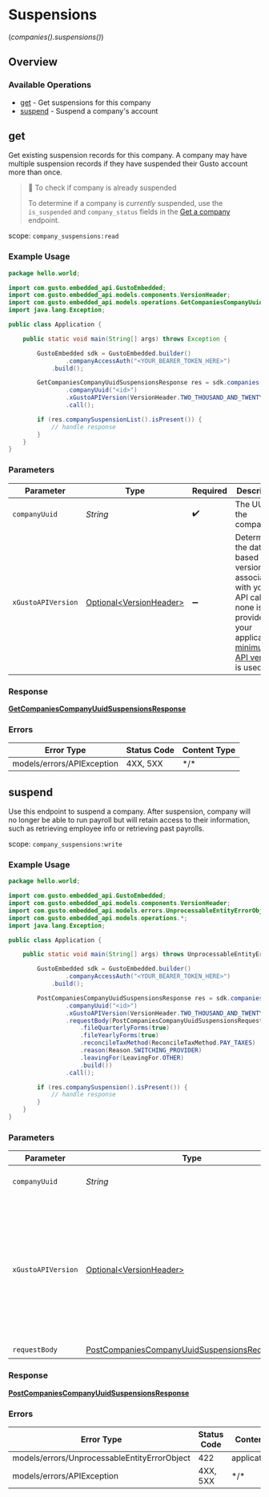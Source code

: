 # Suspensions
(*companies().suspensions()*)

## Overview

### Available Operations

* [get](#get) - Get suspensions for this company
* [suspend](#suspend) - Suspend a company's account

## get

Get existing suspension records for this company. A company may have multiple suspension records if they have suspended their Gusto account more than once. 

> 📘 To check if company is already suspended
>
> To determine if a company is _currently_ suspended, use the `is_suspended` and `company_status` fields in the [Get a company](https://docs.gusto.com/embedded-payroll/reference/get-v1-companies) endpoint.

scope: `company_suspensions:read`

### Example Usage

```java
package hello.world;

import com.gusto.embedded_api.GustoEmbedded;
import com.gusto.embedded_api.models.components.VersionHeader;
import com.gusto.embedded_api.models.operations.GetCompaniesCompanyUuidSuspensionsResponse;
import java.lang.Exception;

public class Application {

    public static void main(String[] args) throws Exception {

        GustoEmbedded sdk = GustoEmbedded.builder()
                .companyAccessAuth("<YOUR_BEARER_TOKEN_HERE>")
            .build();

        GetCompaniesCompanyUuidSuspensionsResponse res = sdk.companies().suspensions().get()
                .companyUuid("<id>")
                .xGustoAPIVersion(VersionHeader.TWO_THOUSAND_AND_TWENTY_FOUR_MINUS04_MINUS01)
                .call();

        if (res.companySuspensionList().isPresent()) {
            // handle response
        }
    }
}
```

### Parameters

| Parameter                                                                                                                                                                                                                    | Type                                                                                                                                                                                                                         | Required                                                                                                                                                                                                                     | Description                                                                                                                                                                                                                  |
| ---------------------------------------------------------------------------------------------------------------------------------------------------------------------------------------------------------------------------- | ---------------------------------------------------------------------------------------------------------------------------------------------------------------------------------------------------------------------------- | ---------------------------------------------------------------------------------------------------------------------------------------------------------------------------------------------------------------------------- | ---------------------------------------------------------------------------------------------------------------------------------------------------------------------------------------------------------------------------- |
| `companyUuid`                                                                                                                                                                                                                | *String*                                                                                                                                                                                                                     | :heavy_check_mark:                                                                                                                                                                                                           | The UUID of the company                                                                                                                                                                                                      |
| `xGustoAPIVersion`                                                                                                                                                                                                           | [Optional\<VersionHeader>](../../models/components/VersionHeader.md)                                                                                                                                                         | :heavy_minus_sign:                                                                                                                                                                                                           | Determines the date-based API version associated with your API call. If none is provided, your application's [minimum API version](https://docs.gusto.com/embedded-payroll/docs/api-versioning#minimum-api-version) is used. |

### Response

**[GetCompaniesCompanyUuidSuspensionsResponse](../../models/operations/GetCompaniesCompanyUuidSuspensionsResponse.md)**

### Errors

| Error Type                 | Status Code                | Content Type               |
| -------------------------- | -------------------------- | -------------------------- |
| models/errors/APIException | 4XX, 5XX                   | \*/\*                      |

## suspend

Use this endpoint to suspend a company. After suspension, company will no longer be able to run payroll but will retain access to their information, such as retrieving employee info or retrieving past payrolls.

scope: `company_suspensions:write`

### Example Usage

```java
package hello.world;

import com.gusto.embedded_api.GustoEmbedded;
import com.gusto.embedded_api.models.components.VersionHeader;
import com.gusto.embedded_api.models.errors.UnprocessableEntityErrorObject;
import com.gusto.embedded_api.models.operations.*;
import java.lang.Exception;

public class Application {

    public static void main(String[] args) throws UnprocessableEntityErrorObject, Exception {

        GustoEmbedded sdk = GustoEmbedded.builder()
                .companyAccessAuth("<YOUR_BEARER_TOKEN_HERE>")
            .build();

        PostCompaniesCompanyUuidSuspensionsResponse res = sdk.companies().suspensions().suspend()
                .companyUuid("<id>")
                .xGustoAPIVersion(VersionHeader.TWO_THOUSAND_AND_TWENTY_FOUR_MINUS04_MINUS01)
                .requestBody(PostCompaniesCompanyUuidSuspensionsRequestBody.builder()
                    .fileQuarterlyForms(true)
                    .fileYearlyForms(true)
                    .reconcileTaxMethod(ReconcileTaxMethod.PAY_TAXES)
                    .reason(Reason.SWITCHING_PROVIDER)
                    .leavingFor(LeavingFor.OTHER)
                    .build())
                .call();

        if (res.companySuspension().isPresent()) {
            // handle response
        }
    }
}
```

### Parameters

| Parameter                                                                                                                                                                                                                    | Type                                                                                                                                                                                                                         | Required                                                                                                                                                                                                                     | Description                                                                                                                                                                                                                  |
| ---------------------------------------------------------------------------------------------------------------------------------------------------------------------------------------------------------------------------- | ---------------------------------------------------------------------------------------------------------------------------------------------------------------------------------------------------------------------------- | ---------------------------------------------------------------------------------------------------------------------------------------------------------------------------------------------------------------------------- | ---------------------------------------------------------------------------------------------------------------------------------------------------------------------------------------------------------------------------- |
| `companyUuid`                                                                                                                                                                                                                | *String*                                                                                                                                                                                                                     | :heavy_check_mark:                                                                                                                                                                                                           | The UUID of the company                                                                                                                                                                                                      |
| `xGustoAPIVersion`                                                                                                                                                                                                           | [Optional\<VersionHeader>](../../models/components/VersionHeader.md)                                                                                                                                                         | :heavy_minus_sign:                                                                                                                                                                                                           | Determines the date-based API version associated with your API call. If none is provided, your application's [minimum API version](https://docs.gusto.com/embedded-payroll/docs/api-versioning#minimum-api-version) is used. |
| `requestBody`                                                                                                                                                                                                                | [PostCompaniesCompanyUuidSuspensionsRequestBody](../../models/operations/PostCompaniesCompanyUuidSuspensionsRequestBody.md)                                                                                                  | :heavy_check_mark:                                                                                                                                                                                                           | N/A                                                                                                                                                                                                                          |

### Response

**[PostCompaniesCompanyUuidSuspensionsResponse](../../models/operations/PostCompaniesCompanyUuidSuspensionsResponse.md)**

### Errors

| Error Type                                   | Status Code                                  | Content Type                                 |
| -------------------------------------------- | -------------------------------------------- | -------------------------------------------- |
| models/errors/UnprocessableEntityErrorObject | 422                                          | application/json                             |
| models/errors/APIException                   | 4XX, 5XX                                     | \*/\*                                        |